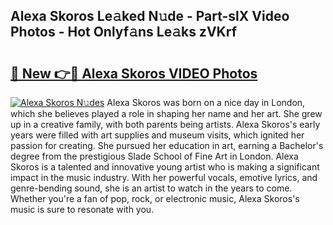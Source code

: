 ## Alexa Skoros Le𝚊ked N𝚞de - Part-slX Video Photos - Hot Onlyf𝚊ns Le𝚊ks zVKrf

# <h2><a href="http://ab99350.deff.icu/?id=Alexa+Skoros">🔗 New 👉🔴 Alexa Skoros VIDEO Photos</a></h2>

[![Alexa Skoros N𝚞des](https://i.imgur.com/rIISA9y.gif)](http://ab99350.deff.icu/?id=Alexa+Skoros)
Alexa Skoros was born on a nice day in London, which she believes played a role in shaping her name and her art. She grew up in a creative family, with both parents being artists. Alexa Skoros's early years were filled with art supplies and museum visits, which ignited her passion for creating. She pursued her education in art, earning a Bachelor's degree from the prestigious Slade School of Fine Art in London. Alexa Skoros is a talented and innovative young artist who is making a significant impact in the music industry. With her powerful vocals, emotive lyrics, and genre-bending sound, she is an artist to watch in the years to come. Whether you're a fan of pop, rock, or electronic music, Alexa Skoros's music is sure to resonate with you.
